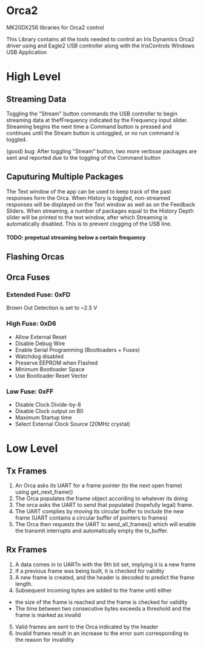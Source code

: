 # Orca2
MK20DX256 libraries for Orca2 control

This Library contains all the tools needed to control an Iris Dynamics Orca2 driver using and Eagle2 USB controller along with the IrisControls Windows USB Application 

# High Level


## Streaming  Data 
Toggling the "Stream" button commands the USB controller to begin streaming data at thefFrequency indicated by the Frequency input slider. 
Streaming begins the next time a Command button is pressed and continues until the Stream button is untoggled, or no run command is toggled. 

(good) bug: After toggling "Stream" button, two more verbose packages are sent and reported due to the toggling of the Command button
## Caputuring Multiple Packages 
The Text window of the app can be used to keep track of the past responses form the Orca. When History is toggled, non-streamed responses will be displayed on the Text window as well as on the Feedback Sliders. When streaming, a number of packages equal to the History Depth slider will be printed to the text window, after which Streaming is automatically disabled. This is to prevent clogging of the USB line. 
#### TODO: prepetual streaming below a certain frequency 



## Flashing Orcas 

## Orca Fuses
### Extended Fuse:  0xFD
Brown Out Detection is set to ~2.5 V 

### High Fuse: 0xD6
* Allow External Reset 
* Disable Debug Wire 
* Enable Serial Programming (Bootloaders + Fuses) 
* Watchdog disabled
* Preserve EEPROM when Flashed 
* Minimum Bootloader Space
* Use Bootloader Reset Vector 

### Low Fuse: 0xFF
* Disable Clock Divide-by-8
* Disable Clock output on B0
* Maximum Startup time 
* Select External Clock Source (20MHz crystal) 


# Low Level 
## Tx Frames 
1)  An Orca asks its UART for a frame pointer (to the next open frame) using get_next_frame()
2)  The Orca populates the frame object according to whatever its doing 
3)  The orca asks the UART to send that populated (hopefully legal) frame. 
4)  The UART complies by moving its circular buffer to include the new frame (UART contains a circular buffer of pointers to frames)
5)  The Orca then requests the UART to send_all_frames() which will enable the transmit interrupts and automatically empty the tx_buffer. 
## Rx Frames  
1)  A data comes in to UARTn with the 9th bit set, implying it is a new frame 
2)  If a previous frame was being built, it is checked for validity 
3)  A new frame is created, and the header is decoded to predict the frame length. 
4)  Subsequent incoming bytes are added to the frame until either  
* the size of the frame is reached and the frame is checked for validity
* The time between two consecutive bytes exceeds a threshold and the frame is marked as invalid 
5) Valid frames are sent to the Orca indicated by the header 
6) Invalid frames result in an increase to the error sum corresponding to the reason for invalidity 


